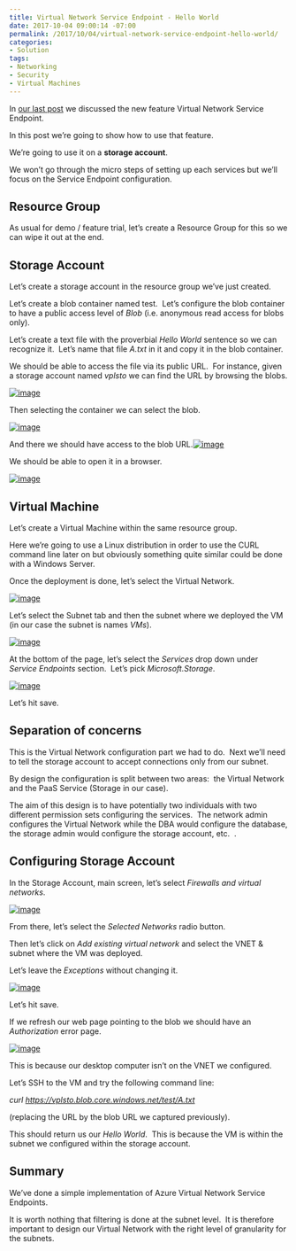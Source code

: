 ```yaml
---
title: Virtual Network Service Endpoint - Hello World
date: 2017-10-04 09:00:14 -07:00
permalink: /2017/10/04/virtual-network-service-endpoint-hello-world/
categories:
- Solution
tags:
- Networking
- Security
- Virtual Machines
---
```

In <a href="http://vincentlauzon.com/2017/10/02/vnet-service-endpoints-for-azure-sql-storage/">our last post</a> we discussed the new feature Virtual Network Service Endpoint.

In this post we’re going to show how to use that feature.

We’re going to use it on a <strong>storage account</strong>.

We won’t go through the micro steps of setting up each services but we’ll focus on the Service Endpoint configuration.
<h2>Resource Group</h2>
As usual for demo / feature trial, let’s create a Resource Group for this so we can wipe it out at the end.
<h2>Storage Account</h2>
Let’s create a storage account in the resource group we’ve just created.

Let’s create a blob container named test.  Let’s configure the blob container to have a public access level of <em>Blob</em> (i.e. anonymous read access for blobs only).

Let’s create a text file with the proverbial <em>Hello World</em> sentence so we can recognize it.  Let’s name that file <em>A.txt</em> in it and copy it in the blob container.

We should be able to access the file via its public URL.  For instance, given a storage account named <em>vplsto</em> we can find the URL by browsing the blobs.

<a href="/assets/posts/2017/4/virtual-network-service-endpoint-hello-world/image9.png"><img style="border:0 currentcolor;display:inline;background-image:none;" title="image" src="/assets/posts/2017/4/virtual-network-service-endpoint-hello-world/image_thumb9.png" alt="image" border="0" /></a>

Then selecting the container we can select the blob.

<a href="/assets/posts/2017/4/virtual-network-service-endpoint-hello-world/image10.png"><img style="border:0 currentcolor;display:inline;background-image:none;" title="image" src="/assets/posts/2017/4/virtual-network-service-endpoint-hello-world/image_thumb10.png" alt="image" border="0" /></a>

And there we should have access to the blob URL.<a href="/assets/posts/2017/4/virtual-network-service-endpoint-hello-world/image11.png"><img style="border:0 currentcolor;display:inline;background-image:none;" title="image" src="/assets/posts/2017/4/virtual-network-service-endpoint-hello-world/image_thumb11.png" alt="image" border="0" /></a>

We should be able to open it in a browser.

<a href="/assets/posts/2017/4/virtual-network-service-endpoint-hello-world/image12.png"><img style="border:0 currentcolor;display:inline;background-image:none;" title="image" src="/assets/posts/2017/4/virtual-network-service-endpoint-hello-world/image_thumb12.png" alt="image" border="0" /></a>
<h2>Virtual Machine</h2>
Let’s create a Virtual Machine within the same resource group.

Here we’re going to use a Linux distribution in order to use the CURL command line later on but obviously something quite similar could be done with a Windows Server.

Once the deployment is done, let’s select the Virtual Network.

<a href="/assets/posts/2017/4/virtual-network-service-endpoint-hello-world/image13.png"><img style="border:0 currentcolor;display:inline;background-image:none;" title="image" src="/assets/posts/2017/4/virtual-network-service-endpoint-hello-world/image_thumb13.png" alt="image" border="0" /></a>

Let’s select the Subnet tab and then the subnet where we deployed the VM (in our case the subnet is names <em>VMs</em>).

<a href="/assets/posts/2017/4/virtual-network-service-endpoint-hello-world/image14.png"><img style="border:0 currentcolor;display:inline;background-image:none;" title="image" src="/assets/posts/2017/4/virtual-network-service-endpoint-hello-world/image_thumb14.png" alt="image" border="0" /></a>

At the bottom of the page, let’s select the <em>Services</em> drop down under <em>Service Endpoints</em> section.  Let’s pick <em>Microsoft.Storage</em>.

<a href="/assets/posts/2017/4/virtual-network-service-endpoint-hello-world/image15.png"><img style="border:0 currentcolor;display:inline;background-image:none;" title="image" src="/assets/posts/2017/4/virtual-network-service-endpoint-hello-world/image_thumb15.png" alt="image" border="0" /></a>

Let’s hit save.
<h2></h2>
<h2>Separation of concerns</h2>
This is the Virtual Network configuration part we had to do.  Next we’ll need to tell the storage account to accept connections only from our subnet.

By design the configuration is split between two areas:  the Virtual Network and the PaaS Service (Storage in our case).

The aim of this design is to have potentially two individuals with two different permission sets configuring the services.  The network admin configures the Virtual Network while the DBA would configure the database, the storage admin would configure the storage account, etc.  .
<h2>Configuring Storage Account</h2>
In the Storage Account, main screen, let’s select <em>Firewalls and virtual networks</em>.

<a href="/assets/posts/2017/4/virtual-network-service-endpoint-hello-world/image16.png"><img style="margin:0;border:0 currentcolor;display:inline;background-image:none;" title="image" src="/assets/posts/2017/4/virtual-network-service-endpoint-hello-world/image_thumb16.png" alt="image" border="0" /></a>

From there, let’s select the <em>Selected Networks</em> radio button.

Then let’s click on <em>Add existing virtual network</em> and select the VNET &amp; subnet where the VM was deployed.

Let’s leave the <em>Exceptions</em> without changing it.

<a href="/assets/posts/2017/4/virtual-network-service-endpoint-hello-world/image17.png"><img style="border:0 currentcolor;display:inline;background-image:none;" title="image" src="/assets/posts/2017/4/virtual-network-service-endpoint-hello-world/image_thumb17.png" alt="image" border="0" /></a>

Let’s hit save.

If we refresh our web page pointing to the blob we should have an <em>Authorization</em> error page.

<a href="/assets/posts/2017/4/virtual-network-service-endpoint-hello-world/image18.png"><img style="border:0 currentcolor;display:inline;background-image:none;" title="image" src="/assets/posts/2017/4/virtual-network-service-endpoint-hello-world/image_thumb18.png" alt="image" border="0" /></a>

This is because our desktop computer isn’t on the VNET we configured.

Let’s SSH to the VM and try the following command line:

<em>curl https://vplsto.blob.core.windows.net/test/A.txt</em>

(replacing the URL by the blob URL we captured previously).

This should return us our <em>Hello World</em>.  This is because the VM is within the subnet we configured within the storage account.
<h2>Summary</h2>
We’ve done a simple implementation of Azure Virtual Network Service Endpoints.

It is worth nothing that filtering is done at the subnet level.  It is therefore important to design our Virtual Network with the right level of granularity for the subnets.